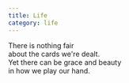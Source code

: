 ```yaml
---
title: Life
category: life
---
```


There is nothing fair  
about the cards we're dealt.  
Yet there can be grace and beauty  
in how we play our hand.
